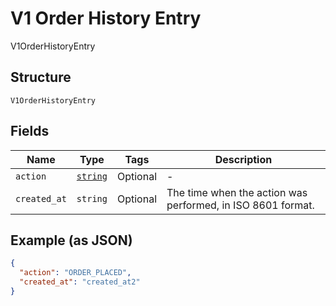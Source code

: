 
# V1 Order History Entry

V1OrderHistoryEntry

## Structure

`V1OrderHistoryEntry`

## Fields

| Name | Type | Tags | Description |
|  --- | --- | --- | --- |
| `action` | [`string`](/doc/models/v1-order-history-entry-action.md) | Optional | - |
| `created_at` | `string` | Optional | The time when the action was performed, in ISO 8601 format. |

## Example (as JSON)

```json
{
  "action": "ORDER_PLACED",
  "created_at": "created_at2"
}
```

